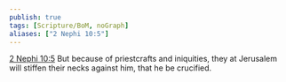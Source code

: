 ```yaml
---
publish: true
tags: [Scripture/BoM, noGraph]
aliases: ["2 Nephi 10:5"]
---
```

[2 Nephi 10:5](https://churchofjesuschrist.org/study/scriptures/bofm/2-ne/10?lang=eng&id=p5#p5) But because of priestcrafts and iniquities, they at Jerusalem will stiffen their necks against him, that he be crucified.
